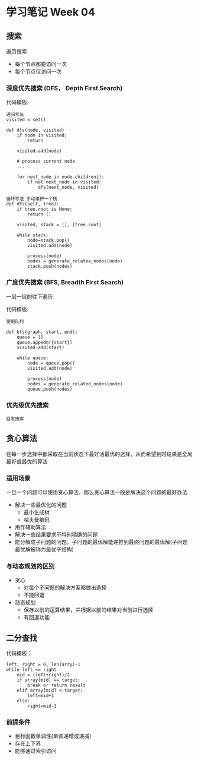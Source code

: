 # 学习笔记 Week 04

## 搜索

遍历搜索

* 每个节点都要访问一次
* 每个节点仅访问一次
  
### 深度优先搜索 (DFS， Depth First Search)

代码模板:
```
递归写法
visited = set()

def dfs(node, visited)
    if node in visited:
        return 

    visited.add(node)

    # process current node
    ...

    for next_node in node.children():
        if not next_node in visited:
            dfs(next_node, visited)
```
```
循环写法 手动维护一个栈
def dfs(self, tree):
    if tree.root is None:
        return []
    
    visited, stack = [], [tree.root]

    while stack:
        node=stack.pop()
        visited.add(node)

        process(node)
        nodes = generate_relatex_nodes(node)
        stack.push(nodes)

```

### 广度优先搜索 (BFS, Breadth First Search)

一层一层的往下遍历

代码模板:
```
使用队列

def bfs(graph, start, end):
    queue = []
    queue.appedn({start})
    visited.add(start)

    while queue:
        node = queue.pop()
        visited.add(node)

        process(node)
        nodes = generate_related_nodes(node)
        queue.push(nodes)

```

### 优先级优先搜索

    启发搜索

## 贪心算法

在每一步选择中都采取在当前状态下最好活最优的选择，从而希望到时结果是全局最好或最优的算法

### 适用场景

一旦一个问题可以使用贪心算法，那么贪心算法一般是解决这个问题的最好办法

* 解决一些最优化的问题
  * 最小生成树
  * 哈夫曼编码
* 用作辅助算法
* 解决一些结果要求不特别精确的问题
* 能分解成子问题的问题，子问题的最优解能递推到最终问题的最优解(子问题最优解被称为最优子结构)

### 与动态规划的区别

* 贪心
  * 对每个子问题的解决方案都做出选择
  * 不能回退
* 动态规划
  * 保存以前的运算结果，并根据以前的结果对当前进行选择
  * 有回退功能

## 二分查找

代码模板：

```
left, right = 0, len(arry)-1
while left <= right
    mid = (left+right)/2
    if array[mid] == target:
        break or return result
    elif array[mid] < target:
        left=mid+1
    else:
        right=mid-1
```

### 前提条件

* 目标函数单调性(单调递增或递减)
* 存在上下界
* 能够通过索引访问

